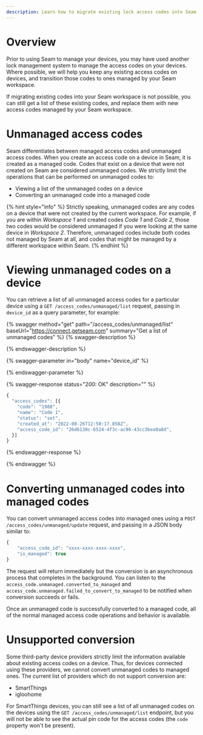 ```yaml
---
description: Learn how to migrate existing lock access codes into Seam
---
```


# Overview

Prior to using Seam to manage your devices, you may have used another lock management system to manage
the access codes on your devices. Where possible, we will help you keep any existing access codes on devices, and
transition those codes to ones managed by your Seam workspace.

If migrating existing codes into your Seam workspace is not possible, you can still get a list of
these existing codes, and replace them with new access codes managed by your Seam workspace.

# Unmanaged access codes

Seam differentiates between managed access codes and unmanaged access codes. When you create an access code on a device in Seam,
it is created as a managed code. Codes that exist on a device that were not created on Seam are considered unmanaged
codes. We strictly limit the operations that can be performed on unmanaged codes to:

- Viewing a list of the unmanaged codes on a device
- Converting an unmanaged code into a managed code

{% hint style="info" %}
Strictly speaking, unmanaged codes are any codes on a device that were not created by the current workspace. For example,
if you are within _Workspace 1_ and created codes _Code 1_ and _Code 2_, those two codes would be considered unmanaged if you
were looking at the same device in _Workspace 2_. Therefore, unmanaged codes include both codes not managed by Seam at all, and
codes that might be managed by a different workspace within Seam.
{% endhint %}

# Viewing unmanaged codes on a device

You can retrieve a list of all unmanaged access codes for a particular device using a `GET /access_codes/unmanaged/list` request,
passing in `device_id` as a query parameter, for example:

{% swagger method="get" path="/access_codes/unmanaged/list" baseUrl="https://connect.getseam.com" summary="Get a list of unmanaged codes" %}
{% swagger-description %}

{% endswagger-description %}

{% swagger-parameter in="body" name="device_id" %}

{% endswagger-parameter %}

{% swagger-response status="200: OK" description="" %}

```javascript
{
  "access_codes": [{
    "code": "1988",
    "name": "Code 1",
    "status": "set",
    "created_at": "2022-08-26T12:50:17.858Z",
    "access_code_id": "26d6138c-6524-4f3c-ac96-43cc3bea0a8d",
  }]
}
```

{% endswagger-response %}

{% endswagger %}

# Converting unmanaged codes into managed codes

You can convert unmanaged access codes into managed ones using a `POST /access_codes/unmanaged/update` request,
and passing in a JSON body similar to:

```js
{
    "access_code_id": "xxxx-xxxx-xxxx-xxxx",
    "is_managed": true
}
```

The request will return immediately but the conversion is an asynchronous process that completes in the background.
You can listen to the `access_code.unmanaged.converted_to_managed` and `access_code.unmanaged.failed_to_convert_to_managed` to
be notified when conversion succeeds or fails.

Once an unmanaged code is successfully converted to a managed code, all of the normal managed access code operations and behavior
is available.

# Unsupported conversion

Some third-party device providers strictly limit the information available about existing access codes on a device.
Thus, for devices connected using these providers, we cannot convert unmanaged codes to managed ones. The current
list of providers which do not support conversion are:

- SmartThings
- igloohome

For SmartThings devices, you can still see a list of all unmanaged codes on the devices using the `GET /access_codes/unmanaged/list`
endpoint, but you will not be able to see the actual pin code for the access codes (the `code` property won't be present).
